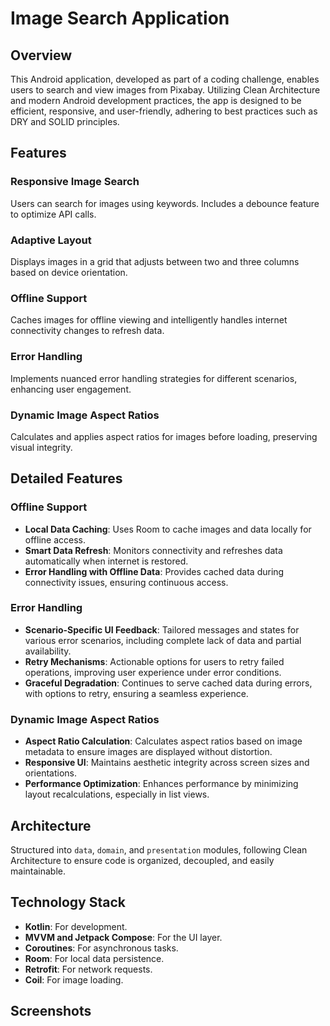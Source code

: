 # Image Search Application

## Overview

This Android application, developed as part of a coding challenge, enables users to search and view images from Pixabay. Utilizing Clean Architecture and modern Android development practices, the app is designed to be efficient, responsive, and user-friendly, adhering to best practices such as DRY and SOLID principles.


## Features

### Responsive Image Search

Users can search for images using keywords. Includes a debounce feature to optimize API calls.

### Adaptive Layout

Displays images in a grid that adjusts between two and three columns based on device orientation.

### Offline Support

Caches images for offline viewing and intelligently handles internet connectivity changes to refresh data.

### Error Handling

Implements nuanced error handling strategies for different scenarios, enhancing user engagement.

### Dynamic Image Aspect Ratios

Calculates and applies aspect ratios for images before loading, preserving visual integrity.

## Detailed Features

### Offline Support

- **Local Data Caching**: Uses Room to cache images and data locally for offline access.
- **Smart Data Refresh**: Monitors connectivity and refreshes data automatically when internet is restored.
- **Error Handling with Offline Data**: Provides cached data during connectivity issues, ensuring continuous access.

### Error Handling

- **Scenario-Specific UI Feedback**: Tailored messages and states for various error scenarios, including complete lack of data and partial availability.
- **Retry Mechanisms**: Actionable options for users to retry failed operations, improving user experience under error conditions.
- **Graceful Degradation**: Continues to serve cached data during errors, with options to retry, ensuring a seamless experience.

### Dynamic Image Aspect Ratios

- **Aspect Ratio Calculation**: Calculates aspect ratios based on image metadata to ensure images are displayed without distortion.
- **Responsive UI**: Maintains aesthetic integrity across screen sizes and orientations.
- **Performance Optimization**: Enhances performance by minimizing layout recalculations, especially in list views.

## Architecture

Structured into `data`, `domain`, and `presentation` modules, following Clean Architecture to ensure code is organized, decoupled, and easily maintainable.

## Technology Stack

- **Kotlin**: For development.
- **MVVM and Jetpack Compose**: For the UI layer.
- **Coroutines**: For asynchronous tasks.
- **Room**: For local data persistence.
- **Retrofit**: For network requests.
- **Coil**: For image loading.

## Screenshots

[//]: # (<p align="center">)

[//]: # (  <img src="screenshots/screenshot1.png" width="200"/>)

[//]: # (  <img src="screenshots/screenshot2.png" width="200"/>)

[//]: # (  <img src="screenshots/screenshot3.png" width="200"/>)

[//]: # (  <img src="screenshots/screenshot4.png" width="200"/>)

[//]: # (</p>)